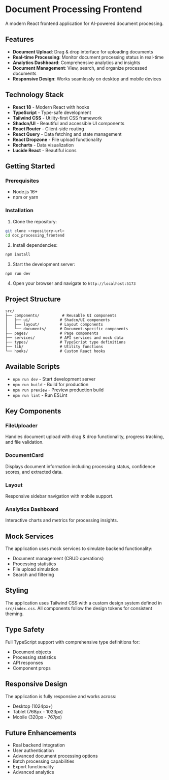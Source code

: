 
# Document Processing Frontend

A modern React frontend application for AI-powered document processing.

## Features

- **Document Upload**: Drag & drop interface for uploading documents
- **Real-time Processing**: Monitor document processing status in real-time
- **Analytics Dashboard**: Comprehensive analytics and insights
- **Document Management**: View, search, and organize processed documents
- **Responsive Design**: Works seamlessly on desktop and mobile devices

## Technology Stack

- **React 18** - Modern React with hooks
- **TypeScript** - Type-safe development
- **Tailwind CSS** - Utility-first CSS framework
- **Shadcn/UI** - Beautiful and accessible UI components
- **React Router** - Client-side routing
- **React Query** - Data fetching and state management
- **React Dropzone** - File upload functionality
- **Recharts** - Data visualization
- **Lucide React** - Beautiful icons

## Getting Started

### Prerequisites

- Node.js 16+ 
- npm or yarn

### Installation

1. Clone the repository:
```bash
git clone <repository-url>
cd doc_processing_frontend
```

2. Install dependencies:
```bash
npm install
```

3. Start the development server:
```bash
npm run dev
```

4. Open your browser and navigate to `http://localhost:5173`

## Project Structure

```
src/
├── components/          # Reusable UI components
│   ├── ui/             # Shadcn/UI components
│   ├── layout/         # Layout components
│   └── documents/      # Document-specific components
├── pages/              # Page components
├── services/           # API services and mock data
├── types/              # TypeScript type definitions
├── lib/                # Utility functions
└── hooks/              # Custom React hooks
```

## Available Scripts

- `npm run dev` - Start development server
- `npm run build` - Build for production
- `npm run preview` - Preview production build
- `npm run lint` - Run ESLint

## Key Components

### FileUploader
Handles document upload with drag & drop functionality, progress tracking, and file validation.

### DocumentCard
Displays document information including processing status, confidence scores, and extracted data.

### Layout
Responsive sidebar navigation with mobile support.

### Analytics Dashboard
Interactive charts and metrics for processing insights.

## Mock Services

The application uses mock services to simulate backend functionality:

- Document management (CRUD operations)
- Processing statistics
- File upload simulation
- Search and filtering

## Styling

The application uses Tailwind CSS with a custom design system defined in `src/index.css`. All components follow the design tokens for consistent theming.

## Type Safety

Full TypeScript support with comprehensive type definitions for:
- Document objects
- Processing statistics
- API responses
- Component props

## Responsive Design

The application is fully responsive and works across:
- Desktop (1024px+)
- Tablet (768px - 1023px)
- Mobile (320px - 767px)

## Future Enhancements

- Real backend integration
- User authentication
- Advanced document processing options
- Batch processing capabilities
- Export functionality
- Advanced analytics
